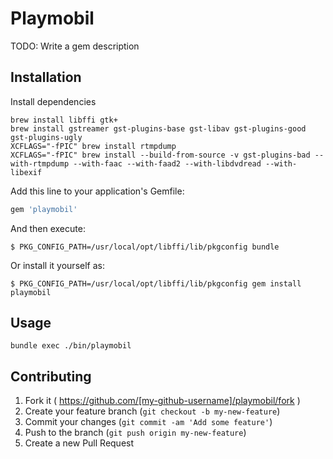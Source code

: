 # Playmobil

TODO: Write a gem description

## Installation

Install dependencies

```
brew install libffi gtk+
brew install gstreamer gst-plugins-base gst-libav gst-plugins-good gst-plugins-ugly
XCFLAGS="-fPIC" brew install rtmpdump
XCFLAGS="-fPIC" brew install --build-from-source -v gst-plugins-bad --with-rtmpdump --with-faac --with-faad2 --with-libdvdread --with-libexif
```

Add this line to your application's Gemfile:

```ruby
gem 'playmobil'
```

And then execute:

    $ PKG_CONFIG_PATH=/usr/local/opt/libffi/lib/pkgconfig bundle

Or install it yourself as:

    $ PKG_CONFIG_PATH=/usr/local/opt/libffi/lib/pkgconfig gem install playmobil

## Usage

```
bundle exec ./bin/playmobil

```

## Contributing

1. Fork it ( https://github.com/[my-github-username]/playmobil/fork )
2. Create your feature branch (`git checkout -b my-new-feature`)
3. Commit your changes (`git commit -am 'Add some feature'`)
4. Push to the branch (`git push origin my-new-feature`)
5. Create a new Pull Request
